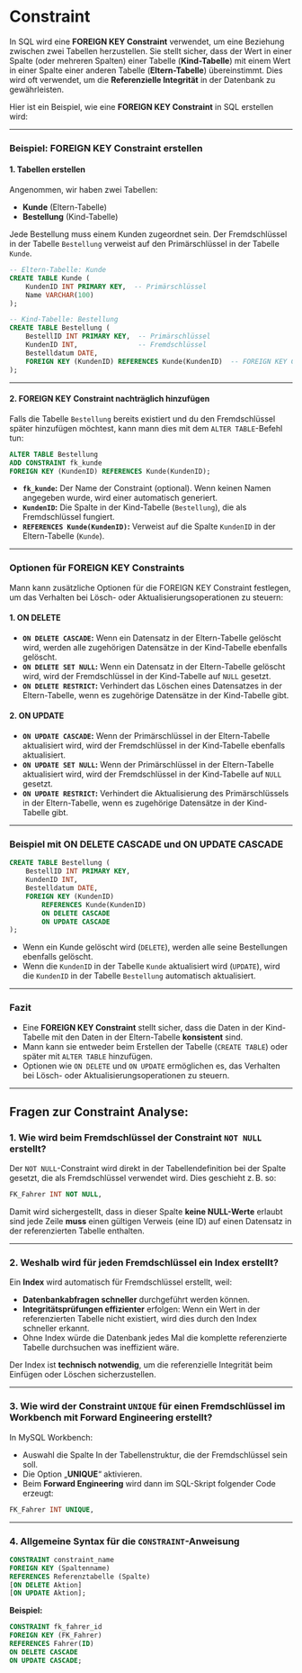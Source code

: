 # Constraint

In SQL wird eine **FOREIGN KEY Constraint** verwendet, um eine Beziehung zwischen zwei Tabellen herzustellen. Sie stellt sicher, dass der Wert in einer Spalte (oder mehreren Spalten) einer Tabelle (**Kind-Tabelle**) mit einem Wert in einer Spalte einer anderen Tabelle (**Eltern-Tabelle**) übereinstimmt. Dies wird oft verwendet, um die **Referenzielle Integrität** in der Datenbank zu gewährleisten.

Hier ist ein Beispiel, wie eine **FOREIGN KEY Constraint** in SQL erstellen wird:

---

### **Beispiel: FOREIGN KEY Constraint erstellen**

#### 1. **Tabellen erstellen**
Angenommen, wir haben zwei Tabellen:
- **Kunde** (Eltern-Tabelle)
- **Bestellung** (Kind-Tabelle)

Jede Bestellung muss einem Kunden zugeordnet sein. Der Fremdschlüssel in der Tabelle `Bestellung` verweist auf den Primärschlüssel in der Tabelle `Kunde`.

```sql
-- Eltern-Tabelle: Kunde
CREATE TABLE Kunde (
    KundenID INT PRIMARY KEY,  -- Primärschlüssel
    Name VARCHAR(100)
);

-- Kind-Tabelle: Bestellung
CREATE TABLE Bestellung (
    BestellID INT PRIMARY KEY,  -- Primärschlüssel
    KundenID INT,               -- Fremdschlüssel
    Bestelldatum DATE,
    FOREIGN KEY (KundenID) REFERENCES Kunde(KundenID)  -- FOREIGN KEY Constraint
);
```

---

#### 2. **FOREIGN KEY Constraint nachträglich hinzufügen**
Falls die Tabelle `Bestellung` bereits existiert und du den Fremdschlüssel später hinzufügen möchtest, kann mann dies mit dem `ALTER TABLE`-Befehl tun:

```sql
ALTER TABLE Bestellung
ADD CONSTRAINT fk_kunde
FOREIGN KEY (KundenID) REFERENCES Kunde(KundenID);
```

- **`fk_kunde`:** Der Name der Constraint (optional). Wenn  keinen Namen angegeben wurde, wird einer automatisch generiert.
- **`KundenID`:** Die Spalte in der Kind-Tabelle (`Bestellung`), die als Fremdschlüssel fungiert.
- **`REFERENCES Kunde(KundenID)`:** Verweist auf die Spalte `KundenID` in der Eltern-Tabelle (`Kunde`).

---

### **Optionen für FOREIGN KEY Constraints**
Mann kann zusätzliche Optionen für die FOREIGN KEY Constraint festlegen, um das Verhalten bei Lösch- oder Aktualisierungsoperationen zu steuern:

#### 1. **ON DELETE**
- **`ON DELETE CASCADE`:** Wenn ein Datensatz in der Eltern-Tabelle gelöscht wird, werden alle zugehörigen Datensätze in der Kind-Tabelle ebenfalls gelöscht.
- **`ON DELETE SET NULL`:** Wenn ein Datensatz in der Eltern-Tabelle gelöscht wird, wird der Fremdschlüssel in der Kind-Tabelle auf `NULL` gesetzt.
- **`ON DELETE RESTRICT`:** Verhindert das Löschen eines Datensatzes in der Eltern-Tabelle, wenn es zugehörige Datensätze in der Kind-Tabelle gibt.

#### 2. **ON UPDATE**
- **`ON UPDATE CASCADE`:** Wenn der Primärschlüssel in der Eltern-Tabelle aktualisiert wird, wird der Fremdschlüssel in der Kind-Tabelle ebenfalls aktualisiert.
- **`ON UPDATE SET NULL`:** Wenn der Primärschlüssel in der Eltern-Tabelle aktualisiert wird, wird der Fremdschlüssel in der Kind-Tabelle auf `NULL` gesetzt.
- **`ON UPDATE RESTRICT`:** Verhindert die Aktualisierung des Primärschlüssels in der Eltern-Tabelle, wenn es zugehörige Datensätze in der Kind-Tabelle gibt.

---

### **Beispiel mit ON DELETE CASCADE und ON UPDATE CASCADE**
```sql
CREATE TABLE Bestellung (
    BestellID INT PRIMARY KEY,
    KundenID INT,
    Bestelldatum DATE,
    FOREIGN KEY (KundenID) 
        REFERENCES Kunde(KundenID)
        ON DELETE CASCADE
        ON UPDATE CASCADE
);
```

- Wenn ein Kunde gelöscht wird (`DELETE`), werden alle seine Bestellungen ebenfalls gelöscht.
- Wenn die `KundenID` in der Tabelle `Kunde` aktualisiert wird (`UPDATE`), wird die `KundenID` in der Tabelle `Bestellung` automatisch aktualisiert.

---

### **Fazit**
- Eine **FOREIGN KEY Constraint** stellt sicher, dass die Daten in der Kind-Tabelle mit den Daten in der Eltern-Tabelle **konsistent** sind.
- Mann kann sie entweder beim Erstellen der Tabelle (`CREATE TABLE`) oder später mit `ALTER TABLE` hinzufügen.
- Optionen wie `ON DELETE` und `ON UPDATE` ermöglichen es, das Verhalten bei Lösch- oder Aktualisierungsoperationen zu steuern.
---
## Fragen zur Constraint Analyse:

### **1. Wie wird beim Fremdschlüssel der Constraint `NOT NULL` erstellt?**

Der `NOT NULL`-Constraint wird direkt in der Tabellendefinition bei der Spalte gesetzt, die als Fremdschlüssel verwendet wird.
 Dies geschieht
 z. B. so:

```sql
FK_Fahrer INT NOT NULL,
```

Damit wird sichergestellt, dass in dieser Spalte **keine NULL-Werte** erlaubt sind jede Zeile **muss** einen gültigen Verweis
 (eine ID) auf einen Datensatz
 in der referenzierten Tabelle enthalten.

---

### **2. Weshalb wird für jeden Fremdschlüssel ein Index erstellt?**

Ein **Index** wird automatisch für Fremdschlüssel erstellt, weil:
- **Datenbankabfragen schneller** durchgeführt werden können.
- **Integritätsprüfungen effizienter** erfolgen: Wenn ein Wert in der referenzierten Tabelle nicht existiert, wird dies durch den Index schneller erkannt.
- Ohne Index würde die Datenbank jedes Mal die komplette referenzierte Tabelle durchsuchen was ineffizient wäre.

 Der Index ist **technisch notwendig**, um die referenzielle Integrität beim Einfügen oder Löschen sicherzustellen.

---

### **3. Wie wird der Constraint `UNIQUE` für einen Fremdschlüssel im Workbench mit Forward Engineering erstellt?**

In MySQL Workbench:
- Auswahl die Spalte In der Tabellenstruktur, die der Fremdschlüssel sein soll.
- Die Option „**UNIQUE**“ aktivieren.
- Beim **Forward Engineering** wird dann im SQL-Skript folgender Code erzeugt:

```sql
FK_Fahrer INT UNIQUE,
```
---

### **4. Allgemeine Syntax für die `CONSTRAINT`-Anweisung**


```sql
CONSTRAINT constraint_name
FOREIGN KEY (Spaltenname)
REFERENCES Referenztabelle (Spalte)
[ON DELETE Aktion]
[ON UPDATE Aktion];
```

**Beispiel:**

```sql
CONSTRAINT fk_fahrer_id
FOREIGN KEY (FK_Fahrer)
REFERENCES Fahrer(ID)
ON DELETE CASCADE
ON UPDATE CASCADE;
```

